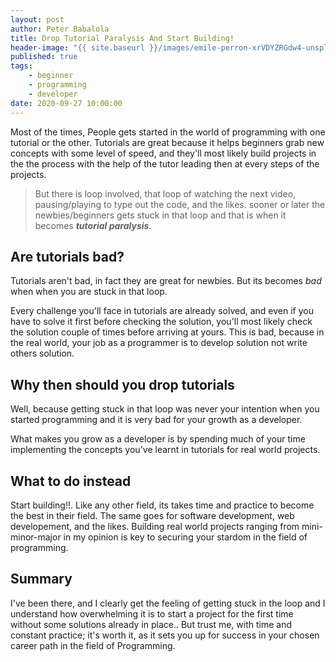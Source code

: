 ```yaml
---
layout: post
author: Peter Babalola
title: Drop Tutorial Paralysis And Start Building!
header-image: "{{ site.baseurl }}/images/emile-perron-xrVDYZRGdw4-unsplash.jpg"
published: true
tags:
    - beginner
    - programming
    - developer
date: 2020-09-27 10:00:00
---
```


Most of the times, People gets started in the world of programming with one
tutorial or the other. Tutorials are great because it helps beginners grab new
concepts with some level of speed, and they'll most likely build projects in the
the process with the help of the tutor leading then at every steps of the projects.

>But there is loop involved, that loop of watching the next video, pausing/playing
to type out the code, and the likes. sooner or later the newbies/beginners gets
stuck in that loop and that is when it becomes **_tutorial paralysis_**.

## Are tutorials bad?

Tutorials aren't bad, in fact they are great for newbies. But its becomes *bad* when
when you are stuck in that loop.

Every challenge you'll face in tutorials are already solved, and even if you have
to solve it first before checking the solution, you'll most likely check the solution
couple of times before arriving at yours. This is bad, because in the real world, 
your job as a programmer is to develop solution not write others solution.

## Why then should you drop tutorials

Well, because getting stuck in that loop was never your intention when you started
programming and it is very bad for your growth as a developer.

What makes you grow as a developer is by spending much of your time implementing
the concepts you've learnt in tutorials for real world projects.

## What to do instead

Start building!!. Like any other field, its takes time and practice to become the
best in their field. The same goes for  software development, web developement, and
the likes. Building real world projects ranging from mini-minor-major in  my opinion
is key to securing your stardom in the field of programming.

## Summary

I've been there, and I clearly get the feeling of getting stuck in the loop and
I understand how overwhelming it is to start a project for the first time without
some solutions already in place.. But trust me, with time and constant practice;
it's worth it, as it sets you up for success in your chosen career path in the
field of Programming.
